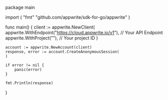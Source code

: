 package main

import (
    "fmt"
	"github.com/appwrite/sdk-for-go/appwrite"
)

func main() {
	client := appwrite.NewClient(
        appwrite.WithEndpoint("https://cloud.appwrite.io/v1"), // Your API Endpoint
        appwrite.WithProject(""), // Your project ID
    )

    account := appwrite.NewAccount(client)
    response, error := account.CreateAnonymousSession(
    )

    if error != nil {
        panic(error)
    }

    fmt.Println(response)
}
